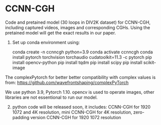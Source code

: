 # CCNN-CGH

Code and pretained model (30 loops in DIV2K dataset) for CCNN-CGH, including captured videos, images and corresponding CGHs. Using the pretained model will get the exact results in our paper. 


1. Set up conda environment using:

    conda create -n ccnncgh python=3.9
    conda activate ccnncgh
    conda install pytorch torchvision torchaudio cudatoolkit=11.3 -c pytorch
    pip install opencv-python
    pip install tqdm
    pip install scipy
    pip install scikit-image
    
The complexPytorch for better better compatibility with complex values is from: https://github.com/wavefrontshaping/complexPyTorch

We use python 3.9, Pytorch 1.10. opencv is used to operate images, other libraries are not essentional to run our model.

2. python code will be released soon, it includes: CCNN-CGH for 1920 1072 and 4K resolution, mini CCNN-CGH for 4K resolution, zero-padding version CCNN-CGH for 1920 1072 resolution
